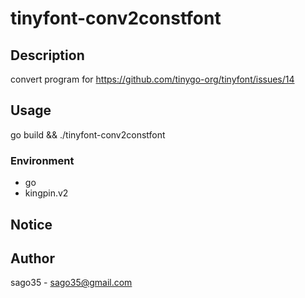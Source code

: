 # tinyfont-conv2constfont

## Description

convert program for https://github.com/tinygo-org/tinyfont/issues/14

## Usage

go build && ./tinyfont-conv2constfont

### Environment

* go
* kingpin.v2

## Notice

## Author

sago35 - <sago35@gmail.com>
